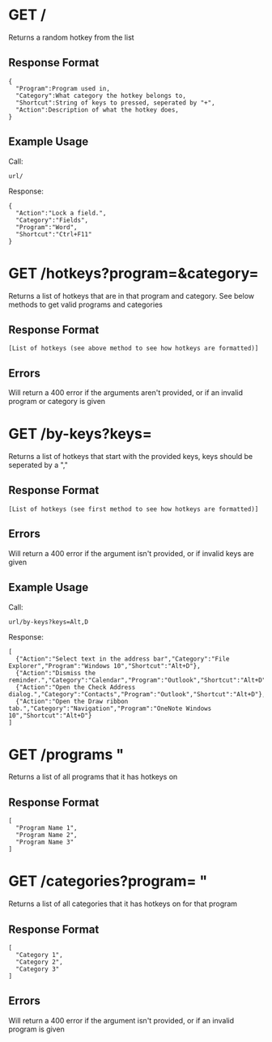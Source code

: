 # GET / #
Returns a random hotkey from the list

## Response Format ##
```
{
  "Program":Program used in,
  "Category":What category the hotkey belongs to,
  "Shortcut":String of keys to pressed, seperated by "+",
  "Action":Description of what the hotkey does,
}
```

## Example Usage ##
Call:
```
url/
```
Response:
```
{
  "Action":"Lock a field.",
  "Category":"Fields",
  "Program":"Word",
  "Shortcut":"Ctrl+F11"
}
```

# GET /hotkeys?program=&category= #
Returns a list of hotkeys that are in that program and category. See below methods to get valid programs and categories

## Response Format ##
```
[List of hotkeys (see above method to see how hotkeys are formatted)]
```

## Errors ##
Will return a 400 error if the arguments aren't provided, or if an invalid program or category is given

# GET /by-keys?keys= #
Returns a list of hotkeys that start with the provided keys, keys should be seperated by a ","

## Response Format ##
```
[List of hotkeys (see first method to see how hotkeys are formatted)]
```

## Errors ##
Will return a 400 error if the argument isn't provided, or if invalid keys are given

## Example Usage ##
Call:
```
url/by-keys?keys=Alt,D
```
Response:
```
[
  {"Action":"Select text in the address bar","Category":"File Explorer","Program":"Windows 10","Shortcut":"Alt+D"},
  {"Action":"Dismiss the reminder.","Category":"Calendar","Program":"Outlook","Shortcut":"Alt+D"},
  {"Action":"Open the Check Address dialog.","Category":"Contacts","Program":"Outlook","Shortcut":"Alt+D"},
  {"Action":"Open the Draw ribbon tab.","Category":"Navigation","Program":"OneNote Windows 10","Shortcut":"Alt+D"}
]
```

# GET /programs "
Returns a list of all programs that it has hotkeys on

## Response Format ##
```
[
  "Program Name 1",
  "Program Name 2",
  "Program Name 3"
]
```

# GET /categories?program= "
Returns a list of all categories that it has hotkeys on for that program

## Response Format ##
```
[
  "Category 1",
  "Category 2",
  "Category 3"
]
```

## Errors ##
Will return a 400 error if the argument isn't provided, or if an invalid program is given
